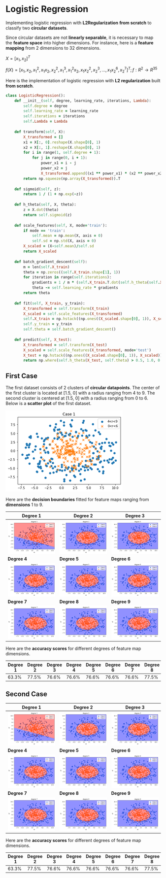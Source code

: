 # Logistic Regression
Implementing logistic regression with **L2Regularization** **from scratch** to classify two **circular datasets**.

Since circular datasets are not **linearly separable**, it is necessary to map the **feature space** into higher dimensions. For instance, here is a **feature mapping** from 2 dimensions to 32 dimensions.

$X = [x_1,x_2]^T$

$f(X) = [x_1,x_2,x_1^2,x_1x_2,x_2^2,x_1^3,x_1^2x_2,x_1x_2^2,x_2^3,...,x_1x_2^6,x_2^7]^T; f: R^2 \rightarrow R^{35}$

Here is the implementation of logistic regression with **L2 regularization** built **from scratch**.
```ruby
class LogisticRegression():
    def __init__(self, degree, learning_rate, iterations, Lambda):
        self.degree = degree
        self.learning_rate = learning_rate
        self.iterations = iterations
        self.Lambda = Lambda
        
    def transform(self, X):
        X_transformed = []
        x1 = X[:, 0].reshape(X.shape[0], 1)
        x2 = X[:, 1].reshape(X.shape[0], 1)
        for i in range(1, self.degree + 1):
            for j in range(0, i + 1):
                power_x1 = i - j
                power_x2 = j
                X_transformed.append((x1 ** power_x1) * (x2 ** power_x2))  
        return np.squeeze(np.array(X_transformed)).T
        
    def sigmoid(self, z):
        return 1 / (1 + np.exp(-z))
        
    def h_theta(self, X, theta):
        z = X.dot(theta)
        return self.sigmoid(z)

    def scale_features(self, X, mode='train'):
        if mode == 'train':
            self.mean = np.mean(X, axis = 0) 
            self.sd = np.std(X, axis = 0) 
        X_scaled = (X-self.mean)/self.sd
        return X_scaled
    
    def batch_gradient_descent(self):
        m = len(self.X_train)
        theta = np.zeros((self.X_train.shape[1], 1))
        for iteration in range(self.iterations):
            gradients = 1 / m * (self.X_train.T.dot(self.h_theta(self.X_train, theta) - self.y_train) + self.Lambda * theta)
            theta -= self.learning_rate * gradients
        return theta
    
    def fit(self, X_train, y_train):
        X_transformed = self.transform(X_train)
        X_scaled = self.scale_features(X_transformed)
        self.X_train = np.hstack((np.ones((X_scaled.shape[0], 1)), X_scaled))
        self.y_train = y_train
        self.theta = self.batch_gradient_descent()
        
    def predict(self, X_test):
        X_transformed = self.transform(X_test)
        X_scaled = self.scale_features(X_transformed, mode='test')
        X_test = np.hstack((np.ones((X_scaled.shape[0], 1)), X_scaled))
        return np.where(self.h_theta(X_test, self.theta) > 0.5, 1.0, 0.0)
```
## First Case
The first dataset consists of 2 clusters of **circular datapoints**.
The center of the first cluster is located at [1.5, 0] with a radius ranging from 4 to 9.
The second cluster is centered at [1.5, 0] with a radius ranging from 0 to 6.
Below is a **scatter plot** of the first dataset.

<img src="/readme_images/a.png">

Here are the **decision boundaries** fitted for feature maps ranging from **dimensions** 1 to 9.

| Degree 1 | Degree 2 | Degree 3 |
| --- | --- | --- |
| <img src="/readme_images/a1.png"> | <img src="/readme_images/a2.png"> | <img src="/readme_images/a3.png"> |
| **Degree 4** | **Degree 5** | **Degree 6** |
| <img src="/readme_images/a4.png"> | <img src="/readme_images/a5.png"> | <img src="/readme_images/a6.png"> |
| **Degree 7** | **Degree 8** | **Degree 9** |
| <img src="/readme_images/a7.png"> | <img src="/readme_images/a8.png"> | <img src="/readme_images/a9.png"> |

Here are the **accuracy scores** for different degrees of feature map dimensions.

| Degree 1 | Degree 2 | Degree 3 | Degree 4 | Degree 5 | Degree 6 | Degree 7 | Degree 8 | Degree 9 | 
| --- | --- | --- | --- | --- | --- | --- | --- | --- |
| 63.3% | 77.5% | 76.6% | 76.6% | 76.6% | 76.6% | 76.6% | 77.5% | 77.5% |


## Second Case
| Degree 1 | Degree 2 | Degree 3 |
| --- | --- | --- |
| <img src="/readme_images/b1.png"> | <img src="/readme_images/b2.png"> | <img src="/readme_images/b3.png"> |
| **Degree 4** | **Degree 5** | **Degree 6** |
| <img src="/readme_images/b4.png"> | <img src="/readme_images/b5.png"> | <img src="/readme_images/b6.png"> |
| **Degree 7** | **Degree 8** | **Degree 9** |
| <img src="/readme_images/b7.png"> | <img src="/readme_images/b8.png"> | <img src="/readme_images/b9.png"> |

Here are the **accuracy scores** for different degrees of feature map dimensions.

| Degree 1 | Degree 2 | Degree 3 | Degree 4 | Degree 5 | Degree 6 | Degree 7 | Degree 8 | Degree 9 | 
| --- | --- | --- | --- | --- | --- | --- | --- | --- |
| 63.3% | 77.5% | 76.6% | 76.6% | 76.6% | 76.6% | 76.6% | 77.5% | 77.5% |
